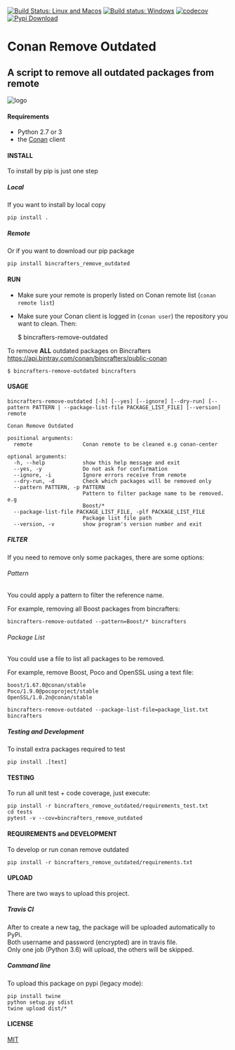 [![Build Status: Linux and Macos](https://travis-ci.org/bincrafters/bincrafters-remove-outdated.svg?branch=master)](https://travis-ci.org/bincrafters/bincrafters-remove-outdated)
[![Build status: Windows](https://ci.appveyor.com/api/projects/status/github/bincrafters/bincrafters-remove-outdated?svg=true)](https://ci.appveyor.com/project/bincrafters/bincrafters-remove-outdated)
[![codecov](https://codecov.io/gh/bincrafters/bincrafters-remove-outdated/branch/master/graph/badge.svg)](https://codecov.io/gh/bincrafters/bincrafters-remove-outdated)
[![Pypi Download](https://img.shields.io/badge/download-pypi-blue.svg)](https://pypi.python.org/pypi/bincrafters-remove-outdated)

# Conan Remove Outdated

## A script to remove all outdated packages from remote

![logo](logo.png)

#### Requirements
  * Python 2.7 or 3
  * the [Conan](https://conan.io) client

#### INSTALL
To install by pip is just one step

##### Local
If you want to install by local copy

    pip install .

##### Remote
Or if you want to download our pip package

    pip install bincrafters_remove_outdated

#### RUN

- Make sure your remote is properly listed on Conan remote list (`conan remote list`)
- Make sure your Conan client is logged in (`conan user`) the repository you want to clean. Then:

    $ bincrafters-remove-outdated <repository>

To remove **ALL** outdated packages on Bincrafters https://api.bintray.com/conan/bincrafters/public-conan

    $ bincrafters-remove-outdated bincrafters

#### USAGE

```
bincrafters-remove-outdated [-h] [--yes] [--ignore] [--dry-run] [--pattern PATTERN | --package-list-file PACKAGE_LIST_FILE] [--version] remote

Conan Remove Outdated

positional arguments:
  remote                Conan remote to be cleaned e.g conan-center

optional arguments:
  -h, --help            show this help message and exit
  --yes, -y             Do not ask for confirmation
  --ignore, -i          Ignore errors receive from remote
  --dry-run, -d         Check which packages will be removed only
  --pattern PATTERN, -p PATTERN
                        Pattern to filter package name to be removed. e.g
                        Boost/*
  --package-list-file PACKAGE_LIST_FILE, -plf PACKAGE_LIST_FILE
                        Package list file path
  --version, -v         show program's version number and exit
```

##### FILTER
If you need to remove only some packages, there are some options:

###### Pattern
You could apply a pattern to filter the reference name.

For example, removing all Boost packages from bincrafters:

    bincrafters-remove-outdated --pattern=Boost/* bincrafters

###### Package List
You could use a file to list all packages to be removed.

For example, remove Boost, Poco and OpenSSL using a text file:

```
boost/1.67.0@conan/stable
Poco/1.9.0@pocoproject/stable
OpenSSL/1.0.2n@conan/stable
```

    bincrafters-remove-outdated --package-list-file=package_list.txt bincrafters

##### Testing and Development
To install extra packages required to test

    pip install .[test]


#### TESTING
To run all unit test + code coverage, just execute:

    pip install -r bincrafters_remove_outdated/requirements_test.txt
    cd tests
    pytest -v --cov=bincrafters_remove_outdated


#### REQUIREMENTS and DEVELOPMENT
To develop or run conan remove outdated

    pip install -r bincrafters_remove_outdated/requirements.txt


#### UPLOAD
There are two ways to upload this project.

##### Travis CI
After to create a new tag, the package will be uploaded automatically to PyPi.  
Both username and password (encrypted) are in travis file.  
Only one job (Python 3.6) will upload, the others will be skipped.


##### Command line
To upload this package on pypi (legacy mode):

    pip install twine
    python setup.py sdist
    twine upload dist/*


#### LICENSE
[MIT](LICENSE.md)
